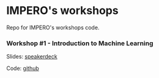 # IMPERO's workshops
Repo for IMPERO's workshops code.

### Workshop #1 - Introduction to Machine Learning
Slides: [speakerdeck](https://speakerdeck.com/jacopodaeli/impero-workshop-number-1-introduction-to-machine-learning)

Code: [github](https://github.com/imperodesign/workshops/tree/master/workshop-1)
